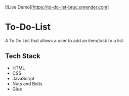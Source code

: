 [!Live Demo][https://to-do-list-bruc.onrender.com]

# To-Do-List
A To Do List that allows a user to add an item/task to a list.

## Tech Stack
- HTML
- CSS
- JavaScript
- Nuts and Bolts
- Glue